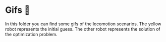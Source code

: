 # Gifs 🎥

In this folder you can find some gifs of the locomotion scenarios.
The yellow robot represents the initial guess. The other robot represents the solution of the optimization problem.
